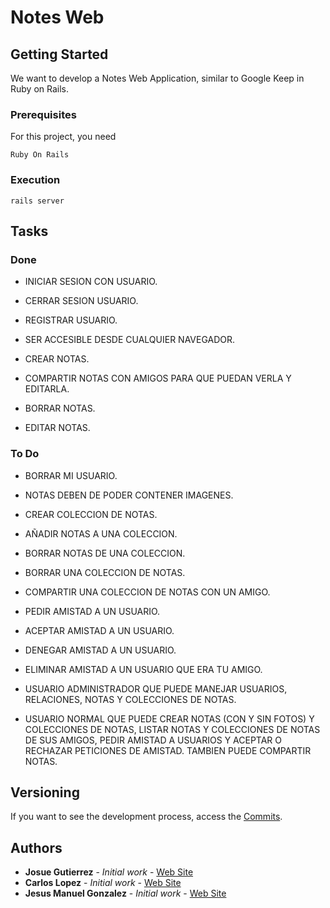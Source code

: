 # Notes Web
## Getting Started

We want to develop a Notes Web Application, similar to Google Keep in Ruby on Rails.

### Prerequisites

For this project, you need

```
Ruby On Rails
```

### Execution

```
rails server
```


## Tasks

### Done

* INICIAR SESION CON USUARIO.

* CERRAR SESION USUARIO.

* REGISTRAR USUARIO.

* SER ACCESIBLE DESDE CUALQUIER NAVEGADOR.

* CREAR NOTAS.

* COMPARTIR NOTAS CON AMIGOS PARA QUE PUEDAN VERLA Y EDITARLA.

* BORRAR NOTAS.

* EDITAR NOTAS.

### To Do

* BORRAR MI USUARIO.

* NOTAS DEBEN DE PODER CONTENER IMAGENES.

* CREAR COLECCION DE NOTAS.

* AÑADIR NOTAS A UNA COLECCION.

* BORRAR NOTAS DE UNA COLECCION.

* BORRAR UNA COLECCION DE NOTAS.

* COMPARTIR UNA COLECCION DE NOTAS CON UN AMIGO.

* PEDIR AMISTAD A UN USUARIO.

* ACEPTAR AMISTAD A UN USUARIO.

* DENEGAR AMISTAD A UN USUARIO.

* ELIMINAR AMISTAD A UN USUARIO QUE ERA TU AMIGO.

* USUARIO ADMINISTRADOR QUE PUEDE MANEJAR USUARIOS, RELACIONES, NOTAS Y COLECCIONES DE NOTAS.

* USUARIO NORMAL QUE PUEDE CREAR NOTAS (CON Y SIN FOTOS) Y COLECCIONES DE NOTAS, LISTAR NOTAS Y COLECCIONES DE NOTAS DE SUS AMIGOS,
PEDIR AMISTAD A USUARIOS Y ACEPTAR O RECHAZAR PETICIONES DE AMISTAD. TAMBIEN PUEDE COMPARTIR NOTAS.



## Versioning

If you want to see the development process, access the [Commits](https://github.com/jesusmanuel22/Notes-Web-App/commits/master). 

## Authors

* **Josue Gutierrez** - *Initial work* - [Web Site](http://www.josuegutierrez.es)
* **Carlos Lopez** - *Initial work* - [Web Site](https://carloslopeznieto.000webhostapp.com/)
* **Jesus Manuel Gonzalez** - *Initial work* - [Web Site](https://www.jmanuelglezs.es/)